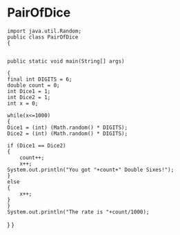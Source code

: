 # PairOfDice

    import java.util.Random;
    public class PairOfDice 
    {
    
   
    public static void main(String[] args) 
    
    {
    final int DIGITS = 6;
    double count = 0;
    int Dice1 = 1;
    int Dice2 = 1;
    int x = 0;

	while(x<=1000)
	{
    Dice1 = (int) (Math.random() * DIGITS);
    Dice2 = (int) (Math.random() * DIGITS);
    
    if (Dice1 == Dice2)
    {
    	count++;
    	x++;
    System.out.println("You got "+count+" Double Sixes!");
	}
	else
	{
		x++;
	}
    }
    System.out.println("The rate is "+count/1000);
}
}
